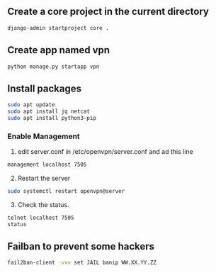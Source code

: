 ## Create a core project in the current directory

```bash
django-admin startproject core .
```

## Create app named vpn

```bash
python manage.py startapp vpn
```
## Install packages

```bash
sudo apt update
sudo apt install jq netcat
sudo apt install python3-pip
```
### Enable Management
1. edit server.conf in /etc/openvpn/server.conf and ad this line
```bash
management localhost 7505
```
2. Restart the server

```bash
sudo systemctl restart openvpn@server
```

3. Check the status.

```bash
telnet localhost 7505
status
```

## Failban to prevent some hackers

```bash
fail2ban-client -vvv set JAIL banip WW.XX.YY.ZZ
```